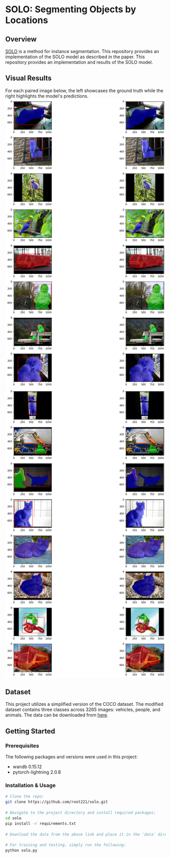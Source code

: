 # SOLO: Segmenting Objects by Locations

## Overview

[SOLO](https://arxiv.org/abs/1912.04488) is a method for instance segmentation. This repository provides an implementation of the SOLO model as described in the paper. This repository provides an implementation and results of the SOLO model. 

## Visual Results
For each paired image below, the left showcases the ground truth while the right highlights the model's predictions. 
![Result 1](inference_plots/batch_2.png)
![Result 2](inference_plots/batch_18.png)
<!-- Add more images or results as needed -->
    
## Dataset 
This project utilizes a simplified version of the COCO dataset. The modified dataset contains three classes across 3265 images: vehicles, people, and animals. The data can be downloaded from [here](https://drive.google.com/drive/folders/1eP7FtPaWfJ5zLdcsZYl6eyn5EYixkFn8).
    
## Getting Started
    
### Prerequisites
The following packages and versions were used in this project:
- wandb 0.15.12
- pytorch-lightning 2.0.8
    
### Installation & Usage
    
```bash
# Clone the repo:
git clone https://github.com/root221/solo.git
    
# Navigate to the project directory and install required packages:
cd solo
pip install -r requirements.txt
    
# Download the data from the above link and place it in the 'data' directory 
    
# For training and testing, simply run the following:
python solo.py
    
